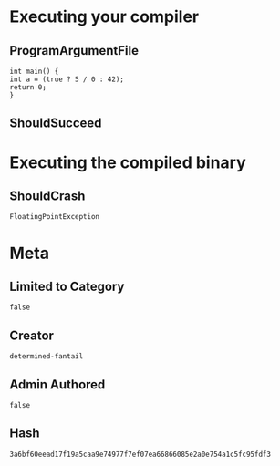 # Executing your compiler

## ProgramArgumentFile

```
int main() {
int a = (true ? 5 / 0 : 42);
return 0;
}
```

## ShouldSucceed

# Executing the compiled binary

## ShouldCrash

```
FloatingPointException
```

# Meta

## Limited to Category

```
false
```

## Creator

```
determined-fantail
```

## Admin Authored

```
false
```

## Hash

```
3a6bf60eead17f19a5caa9e74977f7ef07ea66866085e2a0e754a1c5fc95fdf3
```
